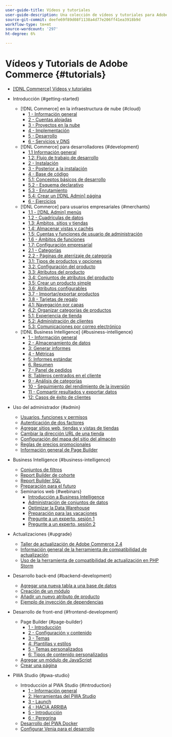 ```yaml
---
user-guide-title: Vídeos y tutoriales
user-guide-description: Una colección de vídeos y tutoriales para Adobe Commerce y Magento Open Source.
source-git-commit: deefe69f89d08f1138a4d77e206ff41ea3918b9d
workflow-type: tm+mt
source-wordcount: '297'
ht-degree: 6%

---
```



# Vídeos y Tutorials de Adobe Commerce {#tutorials}

+ [[!DNL Commerce] Vídeos y tutoriales](overview.md)

+ Introducción {#getting-started}
   + [!DNL Commerce] en la infraestructura de nube {#cloud}
      + [1 - Información general](./cloud/1-overview.md)
      + [2 - Cuentas alojadas](./cloud/2-accounts.md)
      + [3 - Proyectos en la nube](./cloud/3-projects.md)
      + [4 - Implementación](./cloud/4-deployment.md)
      + [5 - Desarrollo](./cloud/5-dev-config.md)
      + [6 - Servicios y DNS](./cloud/6-launch.md)
   + [!DNL Commerce] para desarrolladores {#development}
      + [1.1 Información general](./developer/backend-1-1-overview.md)
      + [1.2: Flujo de trabajo de desarrollo](./developer/backend-1-2-workflow.md)
      + [2 - Instalación](./developer/backend-2-install.md)
      + [3 - Posterior a la instalación](./developer/backend-3-post-install.md)
      + [4 - Base de código](./developer/backend-4-code-base.md)
      + [5.1: Conceptos básicos de desarrollo](./developer/backend-5-1-dev-basics.md)
      + [5.2 - Esquema declarativo](./developer/backend-5-2-declarative-schema.md)
      + [5.3 - Enrutamiento](./developer/backend-5-3-routing.md)
      + [5.4: Crear un [!DNL Admin] página](./developer/backend-5-4-admin-page.md)
      + [6 - Ejercicios](./developer/backend-6-practice.md)
   + [!DNL Commerce] para usuarios empresariales {#merchants}
      + [1.1 - [!DNL Admin] menús](./merchant/introduction/1-1-menus.md)
      + [1.2 - Cuadrículas de datos](./merchant/introduction/1-2-data-grids.md)
      + [1.3: Ámbitos, sitios y tiendas](./merchant/introduction/1-3-apps-scopes-sites-stores.md)
      + [1.4: Almacenar vistas y cachés](./merchant/introduction/1-4-store-views-cache.md)
      + [1.5: Cuentas y funciones de usuario de administración](./merchant/introduction/1-5-users-roles.md)
      + [1.6 - Ámbitos de funciones](./merchant/introduction/1-6-role-scopes.md)
      + [1.7: Configuración empresarial](./merchant/introduction/1-7-business-settings.md)
      + [2.1 - Categorías](./merchant/introduction/2-1-categories.md)
      + [2.2 - Páginas de aterrizaje de categoría](./merchant/introduction/2-2-category-landing-page.md)
      + [3.1: Tipos de productos y opciones](./merchant/introduction/3-1-product-types-options.md)
      + [3.2: Configuración del producto](./merchant/introduction/3-2-product-settings.md)
      + [3.3: Atributos del producto](./merchant/introduction/3-3-product-attributes.md)
      + [3.4: Conjuntos de atributos del producto](./merchant/introduction/3-4-product-attribute-sets.md)
      + [3.5: Crear un producto simple](./merchant/introduction/3-5-create-simple-product.md)
      + [3.6: Atributos configurables](./merchant/introduction/3-6-configurable-attributes.md)
      + [3.7 - Importar/exportar productos](./merchant/introduction/3-7-import-export-products.md)
      + [3.8 - Tarjetas de regalo](./merchant/introduction/3-8-gift-cards.md)
      + [4.1: Navegación por capas](./merchant/introduction/4-1-layered-navigation.md)
      + [4.2: Organizar categorías de productos](./merchant/introduction/4-2-arrange-product-categories.md)
      + [5.1: Experiencia de tienda](./merchant/introduction/5-1-storefront-experience.md)
      + [5.2: Administración de clientes](./merchant/introduction/5-2-customer-management.md)
      + [5.3: Comunicaciones por correo electrónico](./merchant/introduction/5-3-store-communications.md)
   + [!DNL Business Intelligence] {#business-intelligence}
      + [1 - Información general](./merchant/business-intelligence/1-overview.md)
      + [2 - Almacenamiento de datos](./merchant/business-intelligence/2-data-warehousing.md)
      + [3: Generar informes](./merchant/business-intelligence/3-build-reports.md)
      + [4 - Métricas](./merchant/business-intelligence/4-metrics.md)
      + [5: Informes estándar](./merchant/business-intelligence/5-standard-reports.md)
      + [6. Resumen](./merchant/business-intelligence/6-executive-summary-dashboard.md)
      + [7 - Panel de pedidos](./merchant/business-intelligence/7-orders-dashboard.md)
      + [8: Tableros centrados en el cliente](./merchant/business-intelligence/8-customer-focused-dashboards.md)
      + [9 - Análisis de categorías](./merchant/business-intelligence/9-category-analysis.md)
      + [10 - Seguimiento del rendimiento de la inversión](./merchant/business-intelligence/10-roi-tracking.md)
      + [11 - Compartir resultados y exportar datos](./merchant/business-intelligence/11-share-results-export-data.md)
      + [12: Casos de éxito de clientes](./merchant/business-intelligence/12-customer-success.md)

+ Uso del administrador {#admin}
   + [Usuarios, funciones y permisos](./merchant/users-roles-permissions.md)
   + [Autenticación de dos factores](./merchant/two-factor-authentication.md)
   + [Agregar sitios web, tiendas y vistas de tiendas](./merchant/add-websites-stores-views.md)
   + [Cambiar la dirección URL de una tienda](./merchant/change-store-url.md)
   + [Configuración del mapa del sitio del almacén](./merchant/site-map-setup.md)
   + [Reglas de precios promocionales](./merchant/promotions-price-rules.md)
   + [Información general de Page Builder](./merchant/page-builder-overview.md)

+ Business Intelligence {#business-intelligence}
   + [Conjuntos de filtros](./merchant/business-intelligence/filter-sets.md)
   + [Report Builder de cohorte](./merchant/business-intelligence/cohort-report-builder.md)
   + [Report Builder SQL](./merchant/business-intelligence/sql-report-builder.md)
   + [Preparación para el futuro](./merchant/business-intelligence/prepare-for-future.md)
   + Seminarios web {#webinars}
      + [Introducción a Business Intelligence](merchant/business-intelligence/webinars/getting-started.md)
      + [Administración de conjuntos de datos](merchant/business-intelligence/webinars/manage-data-sets.md)
      + [Optimizar la Data Warehouse](merchant/business-intelligence/webinars/optimize-data-warehouse.md)
      + [Preparación para las vacaciones](merchant/business-intelligence/webinars/holiday-readiness.md)
      + [Pregunte a un experto, sesión 1](merchant/business-intelligence/webinars/ask-expert-1.md)
      + [Pregunte a un experto, sesión 2](merchant/business-intelligence/webinars/ask-expert-2.md)

+ Actualizaciones {#upgrade}
   + [Taller de actualización de Adobe Commerce 2.4](./upgrade/2.4-upgrade-workshop.md)
   + [Información general de la herramienta de compatibilidad de actualización](./upgrade/upgrade-compatibility-tool-overview.md)
   + [Uso de la herramienta de compatibilidad de actualización en PHP Storm](./upgrade/uct-phpstorm.md)

+ Desarrollo back-end {#backend-development}
   + [Agregar una nueva tabla a una base de datos](./developer/add-new-db-table.md)
   + [Creación de un módulo](developer/create-module.md)
   + [Añadir un nuevo atributo de producto](./developer/add-product-attribute.md)
   + [Ejemplo de inyección de dependencias](./developer/dependency-injection.md)

+ Desarrollo de front-end {#frontend-development}
   + Page Builder {#page-builder}
      + [1 - Introducción](./developer/page-builder/1-intro-case-studies.md)
      + [2 - Configuración y contenido](./developer/page-builder/2-config-create-content.md)
      + [3 - Temas](./developer/page-builder/3-themes.md)
      + [4: Plantillas y estilos](./developer/page-builder/4-admin-templates-apply-styles.md)
      + [5 - Temas personalizados](./developer/page-builder/5-customize-theme.md)
      + [6: Tipos de contenido personalizados](developer/page-builder/6-custom-content-types.md)
   + [Agregar un módulo de JavaScript](developer/add-javascript-module.md)
   + [Crear una página](developer/create-new-page.md)

+ PWA Studio {#pwa-studio}
   + Introducción al PWA Studio {#introduction}
      + [1 - Información general](./pwa/introduction/1-overview.md)
      + [2: Herramientas del PWA Studio](./pwa/introduction/2-pwa-studio-tools.md)
      + [3 - Launch](pwa/introduction/3-launch.md)
      + [4 - HACIA ARRIBA](./pwa/introduction/4-upward.md)
      + [5 - Introducción](./pwa/introduction/5-getting-started.md)
      + [6 - Peregrina](./pwa/introduction/6-peregrine.md)
   + [Desarrollo del PWA Docker](./pwa/pwa-docker-development.md)
   + [Configurar Venia para el desarrollo](pwa/set-up-venia-for-dev.md)
